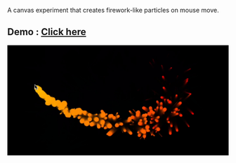 A canvas experiment that creates firework-like particles on mouse move.

## Demo : [Click here](https://vandrieu.github.io/canvas-mouse-particles/)

![](./assets/screenshot.png)
